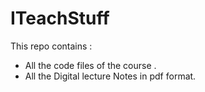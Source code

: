 # ITeachStuff
 This repo contains :
 - All the code files of the course .
 - All the Digital lecture Notes in pdf format.
 

